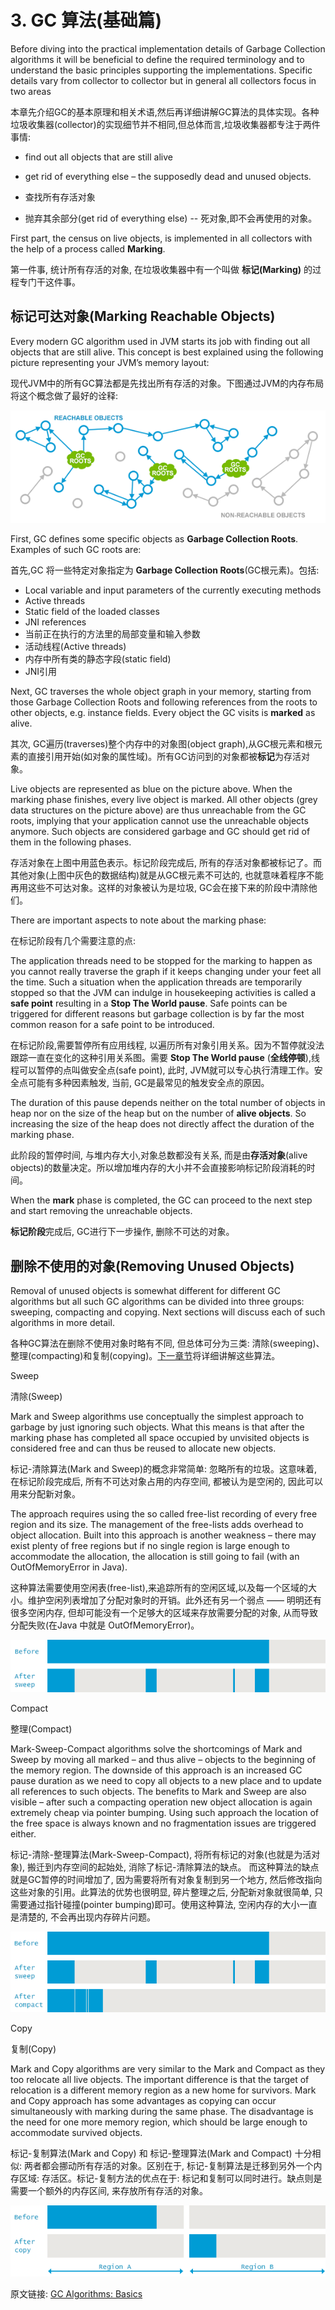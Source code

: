 # 3. GC 算法(基础篇)


Before diving into the practical implementation details of Garbage Collection algorithms it will be beneficial to define the required terminology and to understand the basic principles supporting the implementations. Specific details vary from collector to collector but in general all collectors focus in two areas

本章先介绍GC的基本原理和相关术语,然后再详细讲解GC算法的具体实现。各种垃圾收集器(collector)的实现细节并不相同,但总体而言,垃圾收集器都专注于两件事情:


- find out all objects that are still alive
- get rid of everything else – the supposedly dead and unused objects.

- 查找所有存活对象
- 抛弃其余部分(get rid of everything else) -- 死对象,即不会再使用的对象。




First part, the census on live objects, is implemented in all collectors with the help of a process called **Marking**.

第一件事, 统计所有存活的对象, 在垃圾收集器中有一个叫做 **标记(Marking)** 的过程专门干这件事。



## 标记可达对象(Marking Reachable Objects)



Every modern GC algorithm used in JVM starts its job with finding out all objects that are still alive. This concept is best explained using the following picture representing your JVM’s memory layout:

现代JVM中的所有GC算法都是先找出所有存活的对象。下图通过JVM的内存布局将这个概念做了最好的诠释:


![](03_01_Java-GC-mark-and-sweep.png)




First, GC defines some specific objects as **Garbage Collection Roots**. Examples of such GC roots are:

首先,GC 将一些特定对象指定为 **Garbage Collection Roots**(GC根元素)。包括:


- Local variable and input parameters of the currently executing methods
- Active threads
- Static field of the loaded classes
- JNI references
- 当前正在执行的方法里的局部变量和输入参数
- 活动线程(Active threads)
- 内存中所有类的静态字段(static field)
- JNI引用


Next, GC traverses the whole object graph in your memory, starting from those Garbage Collection Roots and following references from the roots to other objects, e.g. instance fields. Every object the GC visits is **marked** as alive.


其次, GC遍历(traverses)整个内存中的对象图(object graph),从GC根元素和根元素的直接引用开始(如对象的属性域)。所有GC访问到的对象都被**标记**为存活对象。



Live objects are represented as blue on the picture above. When the marking phase finishes, every live object is marked. All other objects (grey data structures on the picture above) are thus unreachable from the GC roots, implying that your application cannot use the unreachable objects anymore. Such objects are considered garbage and GC should get rid of them in the following phases.

存活对象在上图中用蓝色表示。标记阶段完成后, 所有的存活对象都被标记了。而其他对象(上图中灰色的数据结构)就是从GC根元素不可达的, 也就意味着程序不能再用这些不可达对象。这样的对象被认为是垃圾, GC会在接下来的阶段中清除他们。




There are important aspects to note about the marking phase:

在标记阶段有几个需要注意的点:



The application threads need to be stopped for the marking to happen as you cannot really traverse the graph if it keeps changing under your feet all the time. Such a situation when the application threads are temporarily stopped so that the JVM can indulge in housekeeping activities is called a **safe point** resulting in a **Stop The World pause**. Safe points can be triggered for different reasons but garbage collection is by far the most common reason for a safe point to be introduced.


在标记阶段,需要暂停所有应用线程, 以遍历所有对象引用关系。因为不暂停就没法跟踪一直在变化的这种引用关系图。需要 **Stop The World pause** (**全线停顿**),线程可以暂停的点叫做安全点(safe point), 此时, JVM就可以专心执行清理工作。安全点可能有多种因素触发, 当前, GC是最常见的触发安全点的原因。



The duration of this pause depends neither on the total number of objects in heap nor on the size of the heap but on the number of **alive objects**. So increasing the size of the heap does not directly affect the duration of the marking phase.


此阶段的暂停时间, 与堆内存大小,对象总数都没有关系, 而是由**存活对象**(alive objects)的数量决定。所以增加堆内存的大小并不会直接影响标记阶段消耗的时间。



When the **mark** phase is completed, the GC can proceed to the next step and start removing the unreachable objects.


**标记阶段**完成后, GC进行下一步操作, 删除不可达的对象。



## 删除不使用的对象(Removing Unused Objects)


Removal of unused objects is somewhat different for different GC algorithms but all such GC algorithms can be divided into three groups: sweeping, compacting and copying. Next sections will discuss each of such algorithms in more detail.


各种GC算法在删除不使用对象时略有不同, 但总体可分为三类: 清除(sweeping)、整理(compacting)和复制(copying)。[下一章节](04_GC_Algorithms_Implementations.md)将详细讲解这些算法。



Sweep

清除(Sweep)


Mark and Sweep algorithms use conceptually the simplest approach to garbage by just ignoring such objects. What this means is that after the marking phase has completed all space occupied by unvisited objects is considered free and can thus be reused to allocate new objects.




标记-清除算法(Mark and Sweep)的概念非常简单: 忽略所有的垃圾。这意味着, 在标记阶段完成后, 所有不可达对象占用的内存空间, 都被认为是空闲的, 因此可以用来分配新对象。




The approach requires using the so called free-list recording of every free region and its size. The management of the free-lists adds overhead to object allocation. Built into this approach is another weakness – there may exist plenty of free regions but if no single region is large enough to accommodate the allocation, the allocation is still going to fail (with an OutOfMemoryError in Java).


这种算法需要使用空闲表(free-list),来追踪所有的空闲区域,以及每一个区域的大小。维护空闲列表增加了分配对象时的开销。此外还有另一个弱点 —— 明明还有很多空闲内存, 但却可能没有一个足够大的区域来存放需要分配的对象, 从而导致分配失败(在Java 中就是 OutOfMemoryError)。



![](03_02_GC-sweep.png)




Compact

整理(Compact)


Mark-Sweep-Compact algorithms solve the shortcomings of Mark and Sweep by moving all marked – and thus alive – objects to the beginning of the memory region. The downside of this approach is an increased GC pause duration as we need to copy all objects to a new place and to update all references to such objects. The benefits to Mark and Sweep are also visible – after such a compacting operation new object allocation is again extremely cheap via pointer bumping. Using such approach the location of the free space is always known and no fragmentation issues are triggered either.


标记-清除-整理算法(Mark-Sweep-Compact), 将所有标记的对象(也就是为活对象), 搬迁到内存空间的起始处, 消除了标记-清除算法的缺点。 而这种算法的缺点就是GC暂停的时间增加了, 因为需要将所有对象复制到另一个地方, 然后修改指向这些对象的引用。此算法的优势也很明显, 碎片整理之后, 分配新对象就很简单, 只需要通过指针碰撞(pointer bumping)即可。使用这种算法, 空闲内存的大小一直是清楚的, 不会再出现内存碎片问题。



![](03_03_GC-mark-sweep-compact.png)





Copy

复制(Copy)


Mark and Copy algorithms are very similar to the Mark and Compact as they too relocate all live objects. The important difference is that the target of relocation is a different memory region as a new home for survivors. Mark and Copy approach has some advantages as copying can occur simultaneously with marking during the same phase. The disadvantage is the need for one more memory region, which should be large enough to accommodate survived objects.


标记-复制算法(Mark and Copy) 和 标记-整理算法(Mark and Compact) 十分相似: 两者都会挪动所有存活的对象。区别在于, 标记-复制算法是迁移到另外一个内存区域: 存活区。标记-复制方法的优点在于:  标记和复制可以同时进行。缺点则是需要一个额外的内存区间, 来存放所有存活的对象。



![](03_04_GC-mark-and-copy-in-Java.png)





原文链接: [GC Algorithms: Basics](https://plumbr.eu/handbook/garbage-collection-algorithms)





<div style="page-break-after : always;"> </div>


